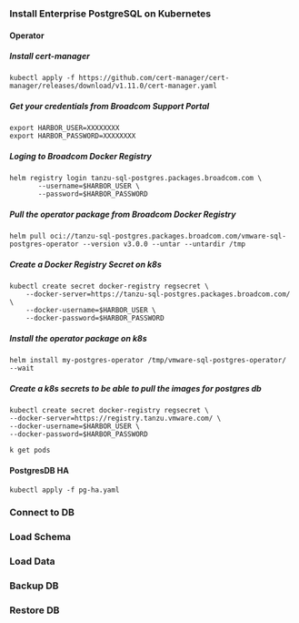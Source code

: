 ### Install Enterprise PostgreSQL on Kubernetes

#### Operator

##### Install cert-manager

```shell
kubectl apply -f https://github.com/cert-manager/cert-manager/releases/download/v1.11.0/cert-manager.yaml
```

##### Get your credentials from Broadcom Support Portal

```
export HARBOR_USER=XXXXXXXX
export HARBOR_PASSWORD=XXXXXXXX
```


##### Loging to Broadcom Docker Registry 

```shell
helm registry login tanzu-sql-postgres.packages.broadcom.com \
       --username=$HARBOR_USER \
       --password=$HARBOR_PASSWORD
```

##### Pull the operator package from Broadcom Docker Registry 

```shell
helm pull oci://tanzu-sql-postgres.packages.broadcom.com/vmware-sql-postgres-operator --version v3.0.0 --untar --untardir /tmp
```

##### Create a Docker Registry Secret on k8s

```shell
kubectl create secret docker-registry regsecret \
    --docker-server=https://tanzu-sql-postgres.packages.broadcom.com/ \
    --docker-username=$HARBOR_USER \
    --docker-password=$HARBOR_PASSWORD 
```

##### Install the operator package on k8s 

```shell
helm install my-postgres-operator /tmp/vmware-sql-postgres-operator/  --wait
```

##### Create a k8s secrets to be able to pull the images for postgres db

```shell
kubectl create secret docker-registry regsecret \
--docker-server=https://registry.tanzu.vmware.com/ \
--docker-username=$HARBOR_USER \
--docker-password=$HARBOR_PASSWORD
```


```shell
k get pods 
```


#### PostgresDB HA

```
kubectl apply -f pg-ha.yaml
```


### Connect to DB




### Load Schema


### Load Data


### Backup  DB


### Restore DB